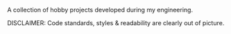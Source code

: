 A collection of hobby projects developed during my engineering.

DISCLAIMER: Code standards, styles & readability are clearly out of picture.
